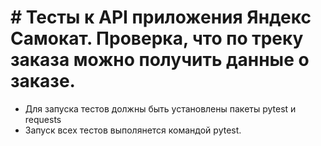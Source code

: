 ﻿# # Тесты к API приложения Яндекс Самокат. Проверка, что по треку заказа можно получить данные о заказе.
- Для запуска тестов должны быть установлены пакеты pytest и requests
- Запуск всех тестов выполянется командой pytest.
